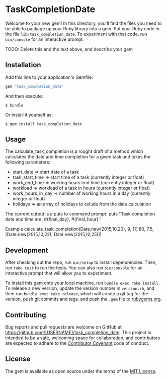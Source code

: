 # TaskCompletionDate

Welcome to your new gem! In this directory, you'll find the files you need to be able to package up your Ruby library into a gem. Put your Ruby code in the file `lib/task_completion_date`. To experiment with that code, run `bin/console` for an interactive prompt.

TODO: Delete this and the text above, and describe your gem

## Installation

Add this line to your application's Gemfile:

```ruby
gem 'task_completion_date'
```

And then execute:

    $ bundle

Or install it yourself as:

    $ gem install task_completion_date

## Usage

The calculate_task_completion is a rought draft of a method which calculates the date and time completion
for a given task and takes the following parameters:
- start_date => start date of a task
- task_start_time => start time of a task (currently integer or float)
- work_end_time => working hours end time (currently integer or float)
- workload => workload of a task in hours (currently integer or float)
- work_hours_in_day => number of working hours in a day (currently integer or float)
- holidays => an array of holidays to exlude from the date calculation

The current output is a puts to command prompt:
puts "Task completion date and time are: #{final_day}, #{final_hour}."

Example
calculate_task_completion(Date.new(2015,10,20), 9, 17, 80, 7.5, [Date.new(2015,10,22), Date.new(2015,10,25)])

## Development

After checking out the repo, run `bin/setup` to install dependencies. Then, run `rake test` to run the tests. You can also run `bin/console` for an interactive prompt that will allow you to experiment.

To install this gem onto your local machine, run `bundle exec rake install`. To release a new version, update the version number in `version.rb`, and then run `bundle exec rake release`, which will create a git tag for the version, push git commits and tags, and push the `.gem` file to [rubygems.org](https://rubygems.org).

## Contributing

Bug reports and pull requests are welcome on GitHub at https://github.com/[USERNAME]/task_completion_date. This project is intended to be a safe, welcoming space for collaboration, and contributors are expected to adhere to the [Contributor Covenant](contributor-covenant.org) code of conduct.


## License

The gem is available as open source under the terms of the [MIT License](http://opensource.org/licenses/MIT).

